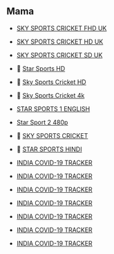
  
## Mama

- [SKY SPORTS CRICKET FHD UK](http://mlsh1.com:2086/iptvreal/55225/11/)

- [SKY SPORTS CRICKET HD UK](http://mlsh1.com:2086/iptvreal/55225/129)

- [SKY SPORTS CRICKET SD UK](http://mlsh1.com:2086/iptvreal/55225/136)

- 👋 [Star Sports HD](http://66.northerniptv.ca:8000/live/george/george123/201.m3u8)

- 👋  [Sky Sports Cricket HD](http://66.northerniptv.ca:8000/live/george/george123/205.m3u8)

- 👋 [Sky Sports Cricket 4k](https://bit.ly/32LbYVT)

- [STAR SPORTS 1 ENGLISH](http://flussonic.finetv.xyz/auth?channel=StarSports1English&authorization=b12eb0ec0130e987278877128ea42934&server=1)

- [Star Sport 2 480p](http://66.northerniptv.ca:8000/tommy2/123456/202?checkedby%3Ahlscat.com)

- 👋 [SKY SPORTS CRICKET](http://f.ok2.se:8000/victor1/victor123/205)

- 👋 [STAR SPORTS HINDI](http://ok2.se:8000/victor1/victor123/201)

- [INDIA COVID-19 TRACKER](https://www.covid19india.org/)

- [INDIA COVID-19 TRACKER](https://www.covid19india.org/)

- [INDIA COVID-19 TRACKER](https://www.covid19india.org/)

- [INDIA COVID-19 TRACKER](https://www.covid19india.org/)

- [INDIA COVID-19 TRACKER](https://www.covid19india.org/)

- [INDIA COVID-19 TRACKER](https://www.covid19india.org/)

- [INDIA COVID-19 TRACKER](https://www.covid19india.org/)
